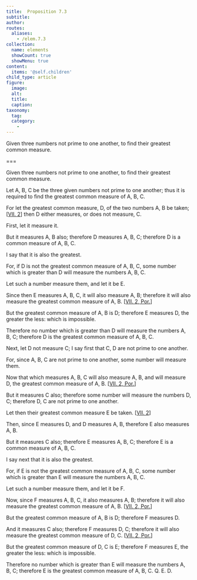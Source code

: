 ```yaml
---
title:  Proposition 7.3
subtitle: 
author:
routes:
  aliases:
    - /elem.7.3
collection:
  name: elements
  showCount: true
  showMenu: true
content:
  items: '@self.children'
child_type: article
figure:
  image:
  alt:
  title:
  caption:
taxonomy:
  tag:
  category:
    - 
---
```


<p>
       <hi rend="ital">Given three numbers not prime to one another, to find their greatest common measure.</hi>
      </p>

===

<p>
       <span class="ital">Given three numbers not prime to one another, to find their greatest common measure.</span>
      </p>

<p>Let <span class="ital">A</span>, <span class="ital">B</span>, <span class="ital">C</span> be the three given numbers not prime to one another; thus it is required to find the greatest common measure of <span class="ital">A</span>, <span class="ital">B</span>, <span class="ital">C</span>. 
      </p>

<p>For let the greatest common measure, <span class="ital">D</span>, of the two numbers <span class="ital">A</span>, <span class="ital">B</span> be taken; [<a href="/elem.7.2">VII. 2</a>] then <span class="ital">D</span> either measures, or does not measure, <span class="ital">C</span>. </p>

<p>First, let it measure it. </p>

<p>But it measures <span class="ital">A</span>, <span class="ital">B</span> also; therefore <span class="ital">D</span> measures <span class="ital">A</span>, <span class="ital">B</span>, <span class="ital">C</span>; therefore <span class="ital">D</span> is a common measure of <span class="ital">A</span>, <span class="ital">B</span>, <span class="ital">C</span>. </p>

<p>I say that it is also the greatest. <pb n="301"/></p>

<p>For, if <span class="ital">D</span> is not the greatest common measure of <span class="ital">A</span>, <span class="ital">B</span>, <span class="ital">C</span>, some number which is greater than <span class="ital">D</span> will measure the numbers <span class="ital">A</span>, <span class="ital">B</span>, <span class="ital">C</span>. </p>

<p>Let such a number measure them, and let it be <span class="ital">E</span>. </p>

<p>Since then <span class="ital">E</span> measures <span class="ital">A</span>, <span class="ital">B</span>, <span class="ital">C</span>, it will also measure <span class="ital">A</span>, <span class="ital">B</span>; therefore it will also measure the greatest common measure of <span class="ital">A</span>, <span class="ital">B</span>. [<a href="/elem.7.2.p.1">VII. 2, Por.</a>] </p>

<p>But the greatest common measure of <span class="ital">A</span>, <span class="ital">B</span> is <span class="ital">D</span>; therefore <span class="ital">E</span> measures <span class="ital">D</span>, the greater the less: which is impossible. </p>

<p>Therefore no number which is greater than <span class="ital">D</span> will measure the numbers <span class="ital">A</span>, <span class="ital">B</span>, <span class="ital">C</span>; <span class="center">therefore <span class="ital">D</span> is the greatest common measure of <span class="ital">A</span>, <span class="ital">B</span>, <span class="ital">C</span>.</span>
      </p>

<p>Next, let <span class="ital">D</span> not measure <span class="ital">C</span>; I say first that <span class="ital">C</span>, <span class="ital">D</span> are not prime to one another. </p>

<p>For, since <span class="ital">A</span>, <span class="ital">B</span>, <span class="ital">C</span> are not prime to one another, some number will measure them. </p>

<p>Now that which measures <span class="ital">A</span>, <span class="ital">B</span>, <span class="ital">C</span> will also measure <span class="ital">A</span>, <span class="ital">B</span>, and will measure <span class="ital">D</span>, the greatest common measure of <span class="ital">A</span>, <span class="ital">B</span>. [<a href="/elem.7.2.p.1">VII. 2, Por.</a>] </p>

<p>But it measures <span class="ital">C</span> also; therefore some number will measure the numbers <span class="ital">D</span>, <span class="ital">C</span>; therefore <span class="ital">D</span>, <span class="ital">C</span> are not prime to one another. </p>

<p>Let then their greatest common measure <span class="ital">E</span> be taken. [<a href="/elem.7.2">VII. 2</a>] </p>

<p>Then, since <span class="ital">E</span> measures <span class="ital">D</span>, and <span class="ital">D</span> measures <span class="ital">A</span>, <span class="ital">B</span>, therefore <span class="ital">E</span> also measures <span class="ital">A</span>, <span class="ital">B</span>. </p>

<p>But it measures <span class="ital">C</span> also; therefore <span class="ital">E</span> measures <span class="ital">A</span>, <span class="ital">B</span>, <span class="ital">C</span>; therefore <span class="ital">E</span> is a common measure of <span class="ital">A</span>, <span class="ital">B</span>, <span class="ital">C</span>. </p>

<p>I say next that it is also the greatest. </p>

<p>For, if <span class="ital">E</span> is not the greatest common measure of <span class="ital">A</span>, <span class="ital">B</span>, <span class="ital">C</span>, some number which is greater than <span class="ital">E</span> will measure the numbers <span class="ital">A</span>, <span class="ital">B</span>, <span class="ital">C</span>. </p>

<p>Let such a number measure them, and let it be <span class="ital">F</span>. <pb n="302"/></p>

<p>Now, since <span class="ital">F</span> measures <span class="ital">A</span>, <span class="ital">B</span>, <span class="ital">C</span>, it also measures <span class="ital">A</span>, <span class="ital">B</span>; therefore it will also measure the greatest common measure of <span class="ital">A</span>, <span class="ital">B</span>. [<a href="/elem.7.2.p.1">VII. 2, Por.</a>] </p>

<p>But the greatest common measure of <span class="ital">A</span>, <span class="ital">B</span> is <span class="ital">D</span>; therefore <span class="ital">F</span> measures <span class="ital">D</span>. </p>

<p>And it measures <span class="ital">C</span> also; therefore <span class="ital">F</span> measures <span class="ital">D</span>, <span class="ital">C</span>; therefore it will also measure the greatest common measure of <span class="ital">D</span>, <span class="ital">C</span>. [<a href="/elem.7.2.p.1">VII. 2, Por.</a>] </p>

<p>But the greatest common measure of <span class="ital">D</span>, <span class="ital">C</span> is <span class="ital">E</span>; therefore <span class="ital">F</span> measures <span class="ital">E</span>, the greater the less: which is impossible. </p>

<p>Therefore no number which is greater than <span class="ital">E</span> will measure the numbers <span class="ital">A</span>, <span class="ital">B</span>, <span class="ital">C</span>; therefore <span class="ital">E</span> is the greatest common measure of <span class="ital">A</span>, <span class="ital">B</span>, <span class="ital">C</span>. Q. E. D.</p>
